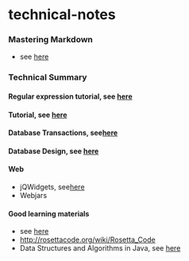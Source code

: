 # technical-notes
### Mastering Markdown
* see [here](https://guides.github.com/features/mastering-markdown/)

### Technical Summary

#### Regular expression tutorial, see [here](http://deerchao.net/tutorials/regex/regex.htm)

#### Tutorial, see [here](http://www-rohan.sdsu.edu/~gawron/python_for_ss/course_core/book_draft/index.html)

#### Database Transactions, see[here](https://youtu.be/PguCDI_fi3U)
#### Database Design, see [here](https://www.youtube.com/watch?v=L7cKjALS47o&index=2&list=PLgSosK9t-PtSS-6bKn3ksGAnb6txj84It#t=270.934713)

#### Web
- jQWidgets, see[here](http://www.jqwidgets.com/jquery-widgets-demo/demos/jqxgrid/index.htm)
- Webjars
#### Good learning materials
- see [here](http://www.growingwiththeweb.com/projects/)
- http://rosettacode.org/wiki/Rosetta_Code
- Data Structures and Algorithms in Java, see [here](https://sites.google.com/site/indy256/algo)
